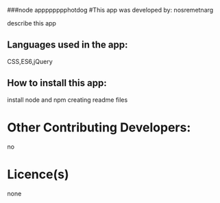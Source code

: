 
###node apppppppphotdog
#This app was developed by: 
nosremetnarg

describe this app

## Languages used in the app:
CSS,ES6,jQuery
## How to install this app:
install node and npm
creating readme files
# Other Contributing Developers:
no
# Licence(s)
none
